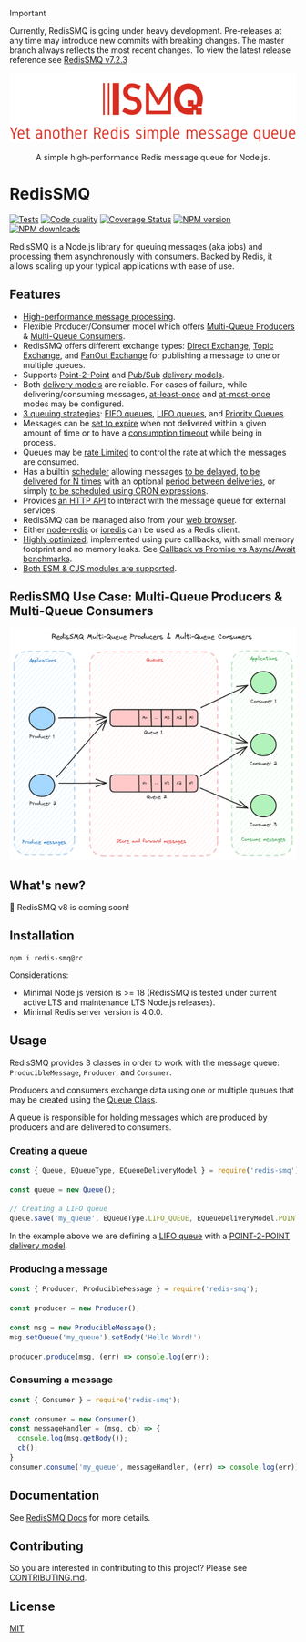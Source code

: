 > [!IMPORTANT]
> Currently, RedisSMQ is going under heavy development. Pre-releases at any time may introduce new commits with breaking changes.
> The master branch always reflects the most recent changes. To view the latest release reference see [RedisSMQ v7.2.3](https://github.com/weyoss/redis-smq/tree/v7.2.3)

<div align="center" style="text-align: center">
  <p><a href="https://github.com/weyoss/redis-smq"><img alt="RedisSMQ" src="./logo.png?v=202312182134" /></a></p>
  <p>A simple high-performance Redis message queue for Node.js.</p>
</div>

# RedisSMQ

<p>
   <a href="https://github.com/weyoss/redis-smq/actions/workflows/tests.yml"><img src="https://github.com/weyoss/redis-smq/actions/workflows/tests.yml/badge.svg" alt="Tests" style="max-width:100%;" /></a>
   <a href="https://github.com/weyoss/redis-smq/actions/workflows/codeql.yml" rel="nofollow"><img src="https://github.com/weyoss/redis-smq/actions/workflows/codeql.yml/badge.svg" alt="Code quality" /></a>
   <a href="https://codecov.io/github/weyoss/redis-smq?branch=master" rel="nofollow"><img src="https://img.shields.io/codecov/c/github/weyoss/redis-smq" alt="Coverage Status" /></a>
   <a href="https://npmjs.org/package/redis-smq" rel="nofollow"><img src="https://img.shields.io/npm/v/redis-smq.svg" alt="NPM version" /></a>
   <a href="https://npmjs.org/package/redis-smq" rel="nofollow"><img src="https://img.shields.io/npm/dm/redis-smq.svg" alt="NPM downloads" /></a>
</p>

RedisSMQ is a Node.js library for queuing messages (aka jobs) and processing them asynchronously with consumers. Backed by Redis, it allows scaling up your typical applications with ease of use.

## Features

* [High-performance message processing](docs/performance.md).
* Flexible Producer/Consumer model which offers [Multi-Queue Producers](docs/producing-messages.md) & [Multi-Queue Consumers](docs/consuming-messages.md).
* RedisSMQ offers different exchange types: [Direct Exchange](docs/message-exchanges.md#direct-exchange), [Topic Exchange](docs/message-exchanges.md#topic-exchange), and [FanOut Exchange](docs/message-exchanges.md#fanout-exchange) for publishing a message to one or multiple queues.
* Supports [Point-2-Point](docs/queue-delivery-models.md#point-2-point-delivery-model) and [Pub/Sub](docs/queue-delivery-models.md#pubsub-delivery-model) [delivery models](docs/queue-delivery-models.md).
* Both [delivery models](docs/queue-delivery-models.md) are reliable. For cases of failure, while delivering/consuming messages, [at-least-once](docs/api/classes/ProducibleMessage.md#setretrythreshold) and [at-most-once](docs/api/classes/ProducibleMessage.md#setretrythreshold) modes may be configured.
* [3 queuing strategies](docs/queues.md): [FIFO queues](docs/queues.md#fifo-first-in-first-out-queues), [LIFO queues](docs/queues.md#lifo-last-in-first-out-queues), and [Priority Queues](docs/queues.md#priority-queues).
* Messages can be [set to expire](docs/api/classes/ProducibleMessage.md#setttl) when not delivered within a given amount of time or to have a [consumption timeout](docs/api/classes/ProducibleMessage.md#setconsumetimeout) while being in process.
* Queues may be [rate Limited](docs/queue-rate-limiting.md) to control the rate at which the messages are consumed.
* Has a builtin [scheduler](docs/scheduling-messages.md) allowing messages [to be delayed](docs/api/classes/ProducibleMessage.md#setscheduleddelay), [to be delivered for N times](docs/api/classes/ProducibleMessage.md#setscheduledrepeat) with an optional [period between deliveries](docs/api/classes/ProducibleMessage.md#setscheduledrepeatperiod), or simply [to be scheduled using CRON expressions](docs/api/classes/ProducibleMessage.md#setscheduledcron).
* Provides [an HTTP API](https://github.com/weyoss/redis-smq-monitor) to interact with the message queue for external services.
* RedisSMQ can be managed also from your [web browser](https://github.com/weyoss/redis-smq-monitor-client).
* Either [node-redis](https://github.com/redis/node-redis) or [ioredis](https://github.com/luin/ioredis) can be used as a Redis client.
* [Highly optimized](https://lgtm.com/projects/g/weyoss/redis-smq/context:javascript), implemented using pure callbacks, with small memory footprint and no memory leaks. See [Callback vs Promise vs Async/Await benchmarks](https://gist.github.com/weyoss/24f9ecbda175d943a48cb7ec38bde821).
* [Both ESM & CJS modules are supported](docs/esm-cjs-modules.md).

## RedisSMQ Use Case: Multi-Queue Producers & Multi-Queue Consumers

![RedisSMQ Multi-Queue Producers & Multi-Queue Consumers](docs/redis-smq-multi-queue-consumers-producers.png)

## What's new?

:rocket: RedisSMQ v8 is coming soon!

## Installation

```shell
npm i redis-smq@rc
```

Considerations:

- Minimal Node.js version is >= 18 (RedisSMQ is tested under current active LTS and maintenance LTS Node.js releases).
- Minimal Redis server version is 4.0.0.

## Usage

RedisSMQ provides 3 classes in order to work with the message queue: `ProducibleMessage`, `Producer`, and `Consumer`.

Producers and consumers exchange data using one or multiple queues that may be created using the [Queue Class](docs/api/classes/Queue.md).

A queue is responsible for holding messages which are produced by producers and are delivered to consumers.

### Creating a queue

```javascript
const { Queue, EQueueType, EQueueDeliveryModel } = require('redis-smq');

const queue = new Queue();

// Creating a LIFO queue
queue.save('my_queue', EQueueType.LIFO_QUEUE, EQueueDeliveryModel.POINT_TO_POINT, (err) => console.log(err));
```

In the example above we are defining a [LIFO queue](docs/queues.md#lifo-last-in-first-out-queues) with a [POINT-2-POINT delivery model](docs/queue-delivery-models.md#point-2-point-delivery-model).

### Producing a message

```javascript
const { Producer, ProducibleMessage } = require('redis-smq');

const producer = new Producer();

const msg = new ProducibleMessage();
msg.setQueue('my_queue').setBody('Hello Word!')

producer.produce(msg, (err) => console.log(err));
```

### Consuming a message

```javascript
const { Consumer } = require('redis-smq');

const consumer = new Consumer();
const messageHandler = (msg, cb) => {
  console.log(msg.getBody());
  cb();
}
consumer.consume('my_queue', messageHandler, (err) => console.log(err));
```

## Documentation

See [RedisSMQ Docs](docs/README.md) for more details.

## Contributing

So you are interested in contributing to this project? Please see [CONTRIBUTING.md](https://github.com/weyoss/guidelines/blob/master/CONTRIBUTIONS.md).

## License

[MIT](https://github.com/weyoss/redis-smq/blob/master/LICENSE)
